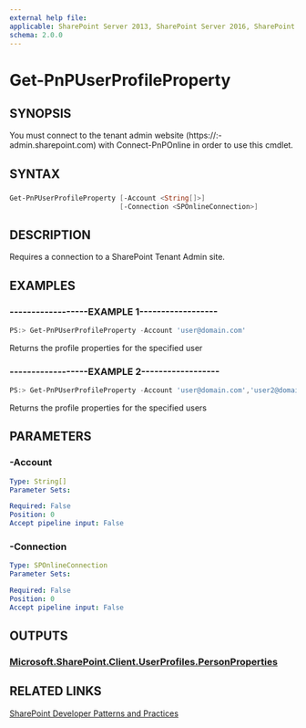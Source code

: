```yaml
---
external help file:
applicable: SharePoint Server 2013, SharePoint Server 2016, SharePoint Online
schema: 2.0.0
---
```

# Get-PnPUserProfileProperty

## SYNOPSIS
You must connect to the tenant admin website (https://:<tenant>-admin.sharepoint.com) with Connect-PnPOnline in order to use this cmdlet. 


## SYNTAX 

### 
```powershell
Get-PnPUserProfileProperty [-Account <String[]>]
                           [-Connection <SPOnlineConnection>]
```

## DESCRIPTION
Requires a connection to a SharePoint Tenant Admin site.

## EXAMPLES

### ------------------EXAMPLE 1------------------
```powershell
PS:> Get-PnPUserProfileProperty -Account 'user@domain.com'
```

Returns the profile properties for the specified user

### ------------------EXAMPLE 2------------------
```powershell
PS:> Get-PnPUserProfileProperty -Account 'user@domain.com','user2@domain.com'
```

Returns the profile properties for the specified users

## PARAMETERS

### -Account


```yaml
Type: String[]
Parameter Sets: 

Required: False
Position: 0
Accept pipeline input: False
```

### -Connection


```yaml
Type: SPOnlineConnection
Parameter Sets: 

Required: False
Position: 0
Accept pipeline input: False
```

## OUTPUTS

### [Microsoft.SharePoint.Client.UserProfiles.PersonProperties](https://msdn.microsoft.com/en-us/library/microsoft.sharepoint.client.userprofiles.personproperties.aspx)

## RELATED LINKS

[SharePoint Developer Patterns and Practices](http://aka.ms/sppnp)